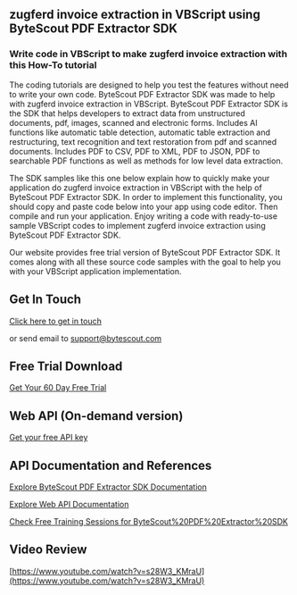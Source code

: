 ## zugferd invoice extraction in VBScript using ByteScout PDF Extractor SDK

### Write code in VBScript to make zugferd invoice extraction with this How-To tutorial

The coding tutorials are designed to help you test the features without need to write your own code. ByteScout PDF Extractor SDK was made to help with zugferd invoice extraction in VBScript. ByteScout PDF Extractor SDK is the SDK that helps developers to extract data from unstructured documents, pdf, images, scanned and electronic forms. Includes AI functions like automatic table detection, automatic table extraction and restructuring, text recognition and text restoration from pdf and scanned documents. Includes PDF to CSV, PDF to XML, PDF to JSON, PDF to searchable PDF functions as well as methods for low level data extraction.

The SDK samples like this one below explain how to quickly make your application do zugferd invoice extraction in VBScript with the help of ByteScout PDF Extractor SDK. In order to implement this functionality, you should copy and paste code below into your app using code editor. Then compile and run your application. Enjoy writing a code with ready-to-use sample VBScript codes to implement zugferd invoice extraction using ByteScout PDF Extractor SDK.

Our website provides free trial version of ByteScout PDF Extractor SDK. It comes along with all these source code samples with the goal to help you with your VBScript application implementation.

## Get In Touch

[Click here to get in touch](https://bytescout.zendesk.com/hc/en-us/requests/new?subject=ByteScout%20PDF%20Extractor%20SDK%20Question)

or send email to [support@bytescout.com](mailto:support@bytescout.com?subject=ByteScout%20PDF%20Extractor%20SDK%20Question) 

## Free Trial Download

[Get Your 60 Day Free Trial](https://bytescout.com/download/web-installer?utm_source=github-readme)

## Web API (On-demand version)

[Get your free API key](https://pdf.co/documentation/api?utm_source=github-readme)

## API Documentation and References

[Explore ByteScout PDF Extractor SDK Documentation](https://bytescout.com/documentation/index.html?utm_source=github-readme)

[Explore Web API Documentation](https://pdf.co/documentation/api?utm_source=github-readme)

[Check Free Training Sessions for ByteScout%20PDF%20Extractor%20SDK](https://academy.bytescout.com/)

## Video Review

[https://www.youtube.com/watch?v=s28W3_KMraU](https://www.youtube.com/watch?v=s28W3_KMraU)